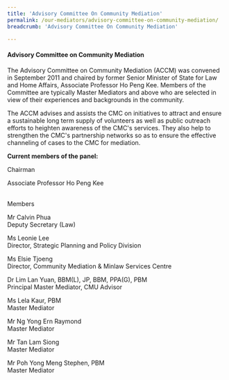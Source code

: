 ```yaml
---
title: 'Advisory Committee On Community Mediation'
permalink: /our-mediators/advisory-committee-on-community-mediation/
breadcrumb: 'Advisory Committee On Community Mediation'

---
```



#### Advisory Committee on Community Mediation

The Advisory Committee on Community Mediation (ACCM) was convened in September 2011 and chaired by former Senior Minister of State for Law and Home Affairs, Associate Professor Ho Peng Kee. Members of the Committee are typically Master Mediators and above who are selected in view of their experiences and backgrounds in the community.


The ACCM advises and assists the CMC on initiatives to attract and ensure a sustainable long term supply of volunteers as well as public outreach efforts to heighten awareness of the CMC's services. They also help to strengthen the CMC's partnership networks so as to ensure the effective channeling of cases to the CMC for mediation.


**Current members of the panel:**


Chairman

Associate Professor Ho Peng Kee<br><br>


Members    

Mr Calvin Phua<br>
Deputy Secretary (Law)

Ms Leonie Lee<br>
Director, Strategic Planning and Policy Division

Ms Elsie Tjoeng<br>
Director, Community Mediation & Minlaw Services Centre

Dr Lim Lan Yuan, BBM(L), JP, BBM, PPA(G), PBM<br>
Principal Master Mediator, CMU Advisor

Ms Lela Kaur, PBM<br>
Master Mediator

Mr Ng Yong Ern Raymond<br>
Master Mediator

Mr Tan Lam Siong<br>
Master Mediator

Mr Poh Yong Meng Stephen, PBM<br>
Master Mediator
